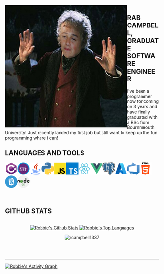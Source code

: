 <img align="left" src="./otherImages/bilborabbins.png" width="400" height="400">

## RAB CAMPBELL, GRADUATE SOFTWARE ENGINEER

I've been a programmer now for coming on 3 years and have finally graduated with a BSc from Bournmeouth University! Just recently landed my first job but still want to keep up the fun programming where i can!

## LANGUAGES AND TOOLS

<img src="./icons/csharp.png" width="40" height="40"><img src="./icons/dotnet.jpg" width="40" height="40"><img src="./icons/java.png" width="40" height="40"><img src="./icons/python.png" width="40" height="40"><img src="./icons/javascript.png" width="40" height="40"><img src="./icons/typescript.png" width="40" height="40"><img src="./icons/react.png" width="40" height="40"><img src="./icons/vue.png" width="40" height="40"><img src="./icons/postgres.png" width="40" height="40"><img src="./icons/azure.png" width="40" height="40"><img src="./icons/devops.png" width="40" height="40"><img src="./icons/html.png" width="40" height="40"><img src="./icons/css.png" width="40" height="40"><img src="./icons/node.png" width="40" height="40">

</br>

## GITHUB STATS 

</br>

<div>

  <div align="center">
    <a href="#"><img alt="Robbie's Github Stats" src="https://github-readme-stats.vercel.app/api?username=rcampbell1337&show_icons=true&include_all_commits=true&count_private=true&theme=react&hide_border=true&bg_color=0D1117&title_color=5ce1e6&icon_color=5ce1e6" height="200"/></a>
    <a href="#"><img alt="Robbie's Top Languages" src="https://github-readme-stats.vercel.app/api/top-langs/?username=rcampbell1337&langs_count=10&layout=compact&theme=react&hide_border=true&bg_color=0D1117&title_color=5ce1e6&icon_color=5ce1e6" height="200"/></a>
   <p align="center"> <img src="https://komarev.com/ghpvc/?username=rcampbell1337&label=Profile%20views&color=0e75b6&style=flat" alt="rcampbell1337" /> </p>
    <br/>
  </div>
    </br>
  <hr/>

  <div>
    <a href="#"><img alt="Robbie's Activity Graph" src="https://activity-graph.herokuapp.com/graph?username=rcampbell1337&custom_title=Robbie%20Rastogi's%20Contribution%20Graph&bg_color=0D1117&color=5ce1e6&line=FFFFFF&point=5ce1e6&hide_border=true" /></a>
  <div> 
</div>


